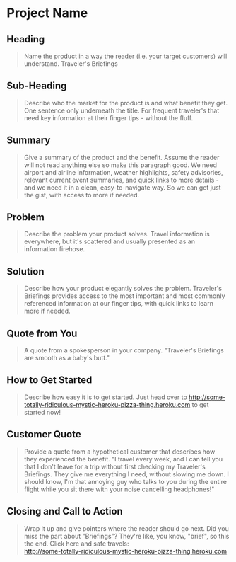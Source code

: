 # Project Name #

<!-- 
> This material was originally posted [here](http://www.quora.com/What-is-Amazons-approach-to-product-development-and-product-management). It is reproduced here for posterities sake.

There is an approach called "working backwards" that is widely used at Amazon. They work backwards from the customer, rather than starting with an idea for a product and trying to bolt customers onto it. While working backwards can be applied to any specific product decision, using this approach is especially important when developing new products or features.

For new initiatives a product manager typically starts by writing an internal press release announcing the finished product. The target audience for the press release is the new/updated product's customers, which can be retail customers or internal users of a tool or technology. Internal press releases are centered around the customer problem, how current solutions (internal or external) fail, and how the new product will blow away existing solutions.

If the benefits listed don't sound very interesting or exciting to customers, then perhaps they're not (and shouldn't be built). Instead, the product manager should keep iterating on the press release until they've come up with benefits that actually sound like benefits. Iterating on a press release is a lot less expensive than iterating on the product itself (and quicker!).

If the press release is more than a page and a half, it is probably too long. Keep it simple. 3-4 sentences for most paragraphs. Cut out the fat. Don't make it into a spec. You can accompany the press release with a FAQ that answers all of the other business or execution questions so the press release can stay focused on what the customer gets. My rule of thumb is that if the press release is hard to write, then the product is probably going to suck. Keep working at it until the outline for each paragraph flows. 

Oh, and I also like to write press-releases in what I call "Oprah-speak" for mainstream consumer products. Imagine you're sitting on Oprah's couch and have just explained the product to her, and then you listen as she explains it to her audience. That's "Oprah-speak", not "Geek-speak".

Once the project moves into development, the press release can be used as a touchstone; a guiding light. The product team can ask themselves, "Are we building what is in the press release?" If they find they're spending time building things that aren't in the press release (overbuilding), they need to ask themselves why. This keeps product development focused on achieving the customer benefits and not building extraneous stuff that takes longer to build, takes resources to maintain, and doesn't provide real customer benefit (at least not enough to warrant inclusion in the press release).
 -->
 
## Heading ##
  > Name the product in a way the reader (i.e. your target customers) will understand.
Traveler's Briefings

## Sub-Heading ##
  > Describe who the market for the product is and what benefit they get. One sentence only underneath the title.
For frequent traveler's that need key information at their finger tips - without the fluff.

## Summary ##
  > Give a summary of the product and the benefit. Assume the reader will not read anything else so make this paragraph good.
We need airport and airline information, weather highlights, safety advisories, relevant current event summaries, and quick links to more details - and we need it in a clean, easy-to-navigate way. So we can get just the gist, with access to more if needed.

## Problem ##
  > Describe the problem your product solves.
Travel information is everywhere, but it's scattered and usually presented as an information firehose.

## Solution ##
  > Describe how your product elegantly solves the problem.
Traveler's Briefings provides access to the most important and most commonly referenced information at our finger tips, with quick links to learn more if needed.

## Quote from You ##
  > A quote from a spokesperson in your company.
"Traveler's Briefings are smooth as a baby's butt."

## How to Get Started ##
  > Describe how easy it is to get started.
Just head over to <http://some-totally-ridiculous-mystic-heroku-pizza-thing.heroku.com> to get started now!

## Customer Quote ##
  > Provide a quote from a hypothetical customer that describes how they experienced the benefit.
"I travel every week, and I can tell you that I don't leave for a trip without first checking my Traveler's Briefings. They give me everything I need, without slowing me down. I should know, I'm that annoying guy who talks to you during the entire flight while you sit there with your noise cancelling headphones!"

## Closing and Call to Action ##
  > Wrap it up and give pointers where the reader should go next.
Did you miss the part about "Briefings"? They're like, you know, "brief", so this the end. Click here and safe travels:  
<http://some-totally-ridiculous-mystic-heroku-pizza-thing.heroku.com>

